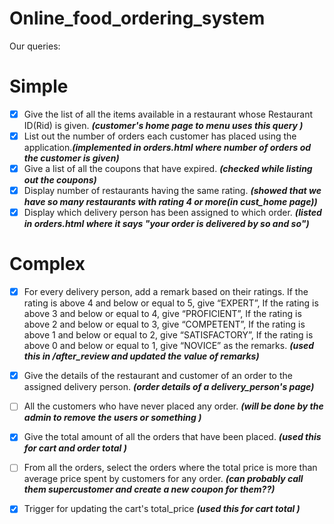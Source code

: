 # Online_food_ordering_system

Our queries:
# Simple
- [X] Give the list of all the items available in a restaurant whose Restaurant ID(Rid) is given. ***(customer's home page to menu uses this query )*** 
- [X] List out the number of orders each customer has placed using the application.***(implemented in orders.html where number of orders od the customer is given)***
- [X] Give a list of all the coupons that have expired. ***(checked while listing out the coupons)***
- [X] Display number of restaurants having the same rating. ***(showed that we have so many restaurants with rating 4 or more(in cust_home page))***
- [X] Display which delivery person has been assigned to which order. ***(listed in orders.html where it says "your order is delivered by so and so")***
# Complex
- [X] For every delivery person, add a remark based on their ratings. If the rating is above 4 and below or equal to 5, give “EXPERT”,
If the rating is above 3 and below or equal to 4, give “PROFICIENT”, If the rating is above 2 and below or equal to 3, give “COMPETENT”, If the rating is above 1 and below or equal to 2, give “SATISFACTORY”, If the rating is above 0 and below or equal to 1, give “NOVICE” as the remarks. ***(used this in /after_review and updated the value of remarks)***
- [X] Give the details of the restaurant and customer of an order to the assigned delivery person. ***(order details of a delivery_person's page)***
- [ ] All the customers who have never placed any order. ***(will be done by the admin to remove the users or something )***
- [X] Give the total amount of all the orders that have been placed. ***(used this for cart and order total )***
- [ ] From all the orders, select the orders where the total price is more than average price spent by customers for any order. ***(can probably call them supercustomer and create a new coupon for them??)***
- [X] Trigger for updating the cart's total_price ***(used this for cart total )***

